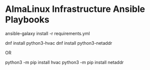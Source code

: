 # AlmaLinux Infrastructure Ansible Playbooks

ansible-galaxy install -r requirements.yml

dnf install python3-hvac
dnf install python3-netaddr

OR

python3 -m pip install hvac
python3 -m pip install netaddr
